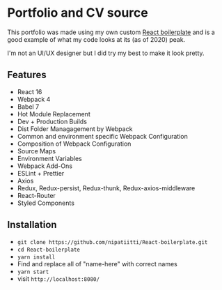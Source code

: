 # Portfolio and CV source

This portfolio was made using my own custom [React boilerplate](https://github.com/nipatiitti/React-boilerplate) and is a good example of what my code looks at its (as of 2020) peak.

I'm not an UI/UX designer but I did try my best to make it look pretty.

## Features

-   React 16
-   Webpack 4
-   Babel 7
-   Hot Module Replacement
-   Dev + Production Builds
-   Dist Folder Managagement by Webpack
-   Common and environment specific Webpack Configuration
-   Composition of Webpack Configuration
-   Source Maps
-   Environment Variables
-   Webpack Add-Ons
-   ESLint + Prettier
-   Axios
-   Redux, Redux-persist, Redux-thunk, Redux-axios-middleware
-   React-Router
-   Styled Components

## Installation

-   `git clone https://github.com/nipatiitti/React-boilerplate.git`
-   `cd React-boilerplate`
-   `yarn install`
-   Find and replace all of "name-here" with correct names
-   `yarn start`
-   visit `http://localhost:8080/`
